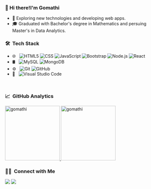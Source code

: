 ### 👋 Hi there!I'm Gomathi

- 🤔 Exploring new technologies and developing web apps.
- 🎓 Graduated with Bachelor's degree in Mathematics and persuing Master's in Data Analytics.

<h3> 🛠 &nbsp;Tech Stack</h3>

- 🌐 &nbsp;
  ![HTML5](https://img.shields.io/badge/-HTML5-333333?style=flat&logo=HTML5)
  ![CSS](https://img.shields.io/badge/-CSS-333333?style=flat&logo=CSS3&logoColor=1572B6)
  ![JavaScript](https://img.shields.io/badge/-JavaScript-333333?style=flat&logo=javascript)
  ![Bootstrap](https://img.shields.io/badge/-Bootstrap-333333?style=flat&logo=bootstrap&logoColor=563D7C)
  ![Node.js](https://img.shields.io/badge/-Node.js-333333?style=flat&logo=node.js)
  ![React](https://img.shields.io/badge/-React-333333?style=flat&logo=react)
- 🛢 &nbsp;
  ![MySQL](https://img.shields.io/badge/-MySQL-333333?style=flat&logo=mysql)
  ![MongoDB](https://img.shields.io/badge/-MongoDB-333333?style=flat&logo=mongodb)
- ⚙️ &nbsp;
  ![Git](https://img.shields.io/badge/-Git-333333?style=flat&logo=git)
  ![GitHub](https://img.shields.io/badge/-GitHub-333333?style=flat&logo=github)
- 🔧 &nbsp;
  ![Visual Studio Code](https://img.shields.io/badge/-Visual%20Studio%20Code-333333?style=flat&logo=visual-studio-code&logoColor=007ACC)

<br/>

<h3> 📈 &nbsp;GitHub Analytics </h3>

<a href="https://github.com/vamshisai98">
  <img height="180em" src="https://github-readme-stats.vercel.app/api?username=Gomathi-Janakiram&show_icons=true&theme=merko&locale=en" alt="gomathi" />
    
  <img height="180em" src="https://github-readme-stats.vercel.app/api/top-langs?username=Gomathi-Janakiram&show_icons=true&theme=tokyonight&locale=en&layout=compact" alt="gomathi" />
</a>

<br/>

<h3> 🤝🏻 &nbsp;Connect with Me </h3>

<p align="left">
<a href="https://www.linkedin.com/in/gomathi-janakiram-ab75041a0/"><img src="https://img.shields.io/badge/-SaiVamshiAnirudh-0077B5?style=flat&logo=Linkedin&logoColor=white"/></a>
<a href="mailto:gomathirengavilas@gmail.com"><img src="https://img.shields.io/badge/-saivamshianirudh136@gmail.com-D14836?style=flat&logo=Gmail&logoColor=white"/></a>
</p>

<br/>

